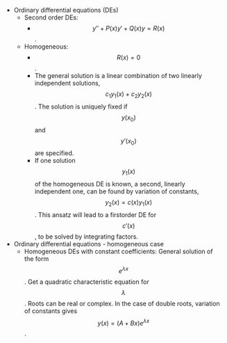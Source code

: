 - Ordinary differential equations (DEs)
    - Second order DEs:
        - $$y′′+P(x)y′+Q(x)y=R(x)$$.
    - Homogeneous:
        - $$R(x) = 0$$.
        - The general solution is a linear combination of two linearly independent solutions, $$c_1y_1(x) +c_2y_2(x)$$. The solution is uniquely fixed if $$y(x_0)$$ and $$y′(x_0)$$ are specified.
        - If one solution $$y_1(x)$$ of the homogeneous DE is known, a second, linearly independent one, can be found by variation of constants, $$y_2(x) =c(x)y_1(x)$$.  This ansatz will lead to a firstorder DE for $$c′(x)$$, to be solved by integrating factors.
- Ordinary differential equations - homogeneous case
    - Homogeneous DEs with constant coefficients:  General solution of the form $$e^{\lambda x}$$.  Get a quadratic characteristic equation for $$\lambda$$.  Roots can be real or complex.  In the case of double roots, variation of constants gives $$y(x) = (A+Bx)e^{\lambda x}$$.
